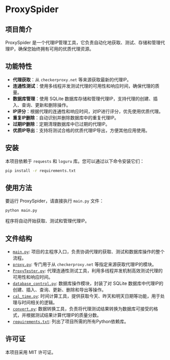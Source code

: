 # ProxySpider

## 项目简介
ProxySpider 是一个代理IP管理工具，它负责自动化地获取、测试、存储和管理代理IP，确保您始终拥有可用的优质代理资源。

## 功能特性
*   **代理获取**：从 `checkerproxy.net` 等来源获取最新的代理IP。
*   **连通性测试**：使用多线程并发测试代理的可用性和响应时间，确保代理的质量。
*   **数据库管理**：使用 SQLite 数据库存储和管理代理IP，支持代理的创建、插入、查询、更新和删除操作。
*   **IP评分**：根据代理的连通性和响应时间，对IP进行评分，优先使用优质代理。
*   **重复IP删除**：自动识别并删除数据库中的重复代理IP。
*   **过期IP删除**：定期清理数据库中已过期的代理IP。
*   **优质IP导出**：支持将测试合格的优质代理IP导出，方便其他应用使用。

## 安装
本项目依赖于 `requests` 和 `loguru` 库。您可以通过以下命令安装它们：

```bash
pip install -r requirements.txt
```

## 使用方法
要运行 ProxySpider，请直接执行 `main.py` 文件：

```bash
python main.py
```

程序将自动开始获取、测试和管理代理IP。

## 文件结构
*   [`main.py`](main.py): 项目的主程序入口，负责协调代理的获取、测试和数据库操作的整个流程。
*   [`proxy.py`](proxy.py): 专门用于从 `checkerproxy.net` 等指定来源获取代理IP的模块。
*   [`ProxyTester.py`](ProxyTester.py): 代理连通性测试工具，利用多线程并发机制高效测试代理的可用性和响应时间。
*   [`database_control.py`](database_control.py): 数据库操作模块，封装了对 SQLite 数据库中代理IP的创建、插入、查询、更新、删除和导出等操作。
*   [`cal_time.py`](cal_time.py): 时间计算工具，提供获取今天、昨天和明天日期等功能，用于处理与时间相关的逻辑。
*   [`convert.py`](convert.py): 数据转换工具，负责将代理测试结果转换为数据库可接受的格式，并根据测试结果计算代理IP的质量分数。
*   [`requirements.txt`](requirements.txt): 列出了项目所需的所有Python依赖库。

## 许可证
本项目采用 MIT 许可证。
